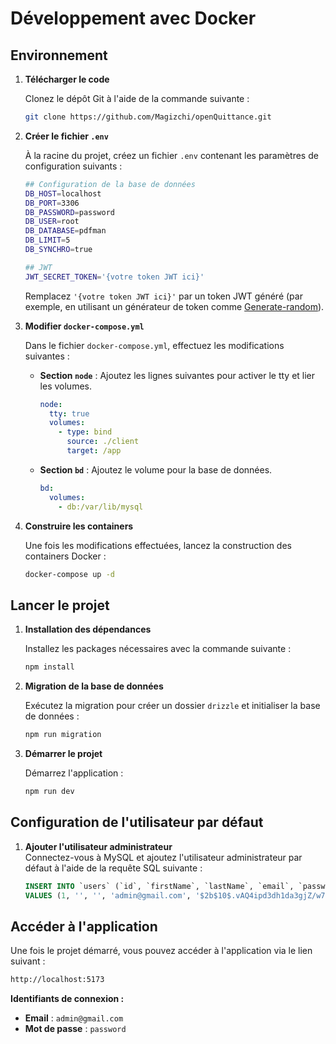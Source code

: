 # Développement avec Docker

## Environnement

1. **Télécharger le code**

   Clonez le dépôt Git à l'aide de la commande suivante :

   ```bash
   git clone https://github.com/Magizchi/openQuittance.git
   ```

2. **Créer le fichier `.env`**

   À la racine du projet, créez un fichier `.env` contenant les paramètres de configuration suivants :

   ```bash
   ## Configuration de la base de données
   DB_HOST=localhost
   DB_PORT=3306
   DB_PASSWORD=password
   DB_USER=root
   DB_DATABASE=pdfman
   DB_LIMIT=5
   DB_SYNCHRO=true

   ## JWT
   JWT_SECRET_TOKEN='{votre token JWT ici}'
   ```

   Remplacez `'{votre token JWT ici}'` par un token JWT généré (par exemple, en utilisant un générateur de token comme [Generate-random](https://generate-random.org/api-token-generator?count=1&length=256&type=mixed-numbers-symbols&prefix=)).

3. **Modifier `docker-compose.yml`**

   Dans le fichier `docker-compose.yml`, effectuez les modifications suivantes :

   - **Section `node`** : Ajoutez les lignes suivantes pour activer le tty et lier les volumes.

     ```yaml
     node:
       tty: true
       volumes:
         - type: bind
           source: ./client
           target: /app
     ```

   - **Section `bd`** : Ajoutez le volume pour la base de données.

     ```yaml
     bd:
       volumes:
         - db:/var/lib/mysql
     ```

4. **Construire les containers**

   Une fois les modifications effectuées, lancez la construction des containers Docker :

   ```bash
   docker-compose up -d
   ```

## Lancer le projet

1. **Installation des dépendances**

   Installez les packages nécessaires avec la commande suivante :

   ```bash
   npm install
   ```

2. **Migration de la base de données**

   Exécutez la migration pour créer un dossier `drizzle` et initialiser la base de données :

   ```bash
   npm run migration
   ```

3. **Démarrer le projet**

   Démarrez l'application :

   ```bash
   npm run dev
   ```

## Configuration de l'utilisateur par défaut

1. **Ajouter l'utilisateur administrateur**  
   Connectez-vous à MySQL et ajoutez l'utilisateur administrateur par défaut à l'aide de la requête SQL suivante :

   ```sql
   INSERT INTO `users` (`id`, `firstName`, `lastName`, `email`, `password`, `loginToken`) 
   VALUES (1, '', '', 'admin@gmail.com', '$2b$10$.vAQ4ipd3dh1da3gjZ/w7e9Y23mEOz2rqMzPOC3SfJkCfAIkY/Qpy', NULL);
   ```

## Accéder à l'application

Une fois le projet démarré, vous pouvez accéder à l'application via le lien suivant :

```bash
http://localhost:5173
```

**Identifiants de connexion :**
- **Email** : `admin@gmail.com`
- **Mot de passe** : `password`
